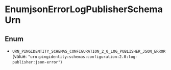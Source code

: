 

# EnumjsonErrorLogPublisherSchemaUrn

## Enum


* `URN_PINGIDENTITY_SCHEMAS_CONFIGURATION_2_0_LOG_PUBLISHER_JSON_ERROR` (value: `"urn:pingidentity:schemas:configuration:2.0:log-publisher:json-error"`)



